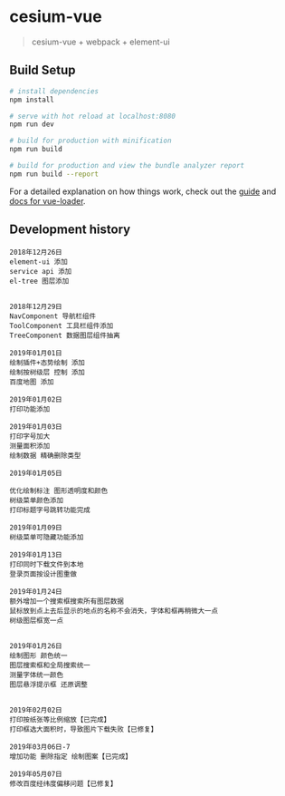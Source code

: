 # cesium-vue

> cesium-vue + webpack + element-ui

## Build Setup

``` bash
# install dependencies
npm install

# serve with hot reload at localhost:8080
npm run dev

# build for production with minification
npm run build

# build for production and view the bundle analyzer report
npm run build --report
```

For a detailed explanation on how things work, check out the [guide](http://vuejs-templates.github.io/webpack/) and [docs for vue-loader](http://vuejs.github.io/vue-loader).


## Development history

``` 
2018年12月26日
element-ui 添加
service api 添加
el-tree 图层添加


2018年12月29日
NavComponent 导航栏组件
ToolComponent 工具栏组件添加
TreeComponent 数据图层组件抽离

2019年01月01日
绘制插件+态势绘制 添加
绘制按树级层 控制 添加
百度地图 添加

2019年01月02日
打印功能添加

2019年01月03日
打印字号加大
测量面积添加
绘制数据 精确删除类型

2019年01月05日

优化绘制标注 图形透明度和颜色
树级菜单颜色添加
打印标题字号跳转功能完成

2019年01月09日
树级菜单可隐藏功能添加

2019年01月13日
打印同时下载文件到本地
登录页面按设计图重做

2019年01月24日
额外增加一个搜索框搜索所有图层数据
鼠标放到点上去后显示的地点的名称不会消失，字体和框再稍微大一点
树级图层框宽一点


2019年01月26日
绘制图形 颜色统一
图层搜索框和全局搜索统一
测量字体统一颜色
图层悬浮提示框 还原调整


2019年02月02日
打印按纸张等比例缩放【已完成】
打印框选大面积时，导致图片下载失败【已修复】

2019年03月06日-7
增加功能 删除指定 绘制图案【已完成】

2019年05月07日
修改百度经纬度偏移问题【已修复】

```
